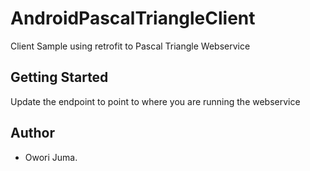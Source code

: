 # AndroidPascalTriangleClient
Client Sample using retrofit to Pascal Triangle Webservice

## Getting Started
Update the endpoint to point to where you are running the webservice 



## Author
* Owori Juma.


